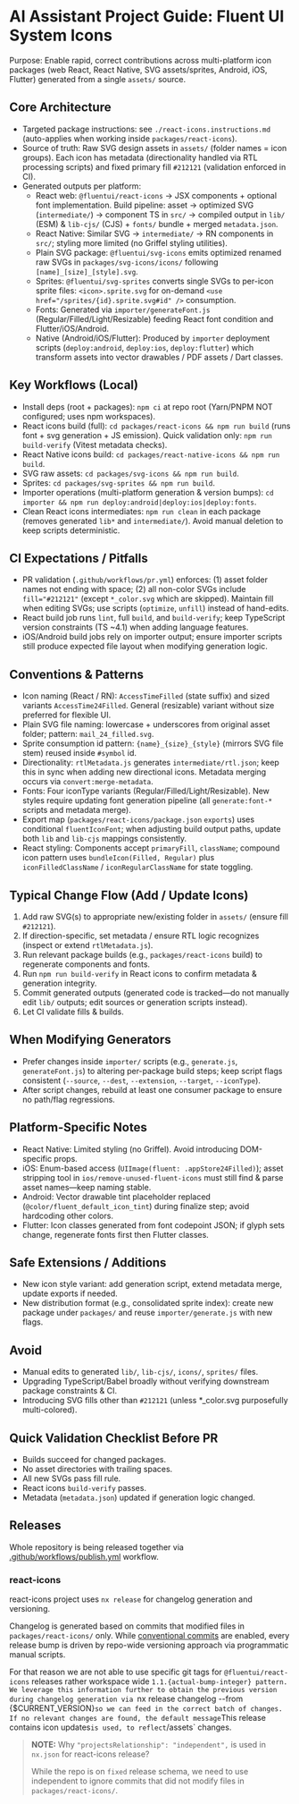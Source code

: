 # AI Assistant Project Guide: Fluent UI System Icons

Purpose: Enable rapid, correct contributions across multi-platform icon packages (web React, React Native, SVG assets/sprites, Android, iOS, Flutter) generated from a single `assets/` source.

## Core Architecture
- Targeted package instructions: see `./react-icons.instructions.md` (auto-applies when working inside `packages/react-icons`).
- Source of truth: Raw SVG design assets in `assets/` (folder names = icon groups). Each icon has metadata (directionality handled via RTL processing scripts) and fixed primary fill `#212121` (validation enforced in CI).
- Generated outputs per platform:
  - React web: `@fluentui/react-icons` → JSX components + optional font implementation. Build pipeline: asset -> optimized SVG (`intermediate/`) -> component TS in `src/` -> compiled output in `lib/` (ESM) & `lib-cjs/` (CJS) + `fonts/` bundle + merged `metadata.json`.
  - React Native: Similar SVG -> `intermediate/` -> RN components in `src/`; styling more limited (no Griffel styling utilities).
  - Plain SVG package: `@fluentui/svg-icons` emits optimized renamed raw SVGs in `packages/svg-icons/icons/` following `[name]_[size]_[style].svg`.
  - Sprites: `@fluentui/svg-sprites` converts single SVGs to per-icon sprite files: `<icon>.sprite.svg` for on-demand `<use href="/sprites/{id}.sprite.svg#id" />` consumption.
  - Fonts: Generated via `importer/generateFont.js` (Regular/Filled/Light/Resizable) feeding React font condition and Flutter/iOS/Android.
  - Native (Android/iOS/Flutter): Produced by `importer` deployment scripts (`deploy:android`, `deploy:ios`, `deploy:flutter`) which transform assets into vector drawables / PDF assets / Dart classes.

## Key Workflows (Local)
- Install deps (root + packages): `npm ci` at repo root (Yarn/PNPM NOT configured; uses npm workspaces).
- React icons build (full): `cd packages/react-icons && npm run build` (runs font + svg generation + JS emission). Quick validation only: `npm run build-verify` (Vitest metadata checks).
- React Native icons build: `cd packages/react-native-icons && npm run build`.
- SVG raw assets: `cd packages/svg-icons && npm run build`.
- Sprites: `cd packages/svg-sprites && npm run build`.
- Importer operations (multi-platform generation & version bumps): `cd importer && npm run deploy:android|deploy:ios|deploy:fonts`.
- Clean React icons intermediates: `npm run clean` in each package (removes generated `lib*` and `intermediate/`). Avoid manual deletion to keep scripts deterministic.

## CI Expectations / Pitfalls
- PR validation (`.github/workflows/pr.yml`) enforces: (1) asset folder names not ending with space; (2) all non-color SVGs include `fill="#212121"` (except `*_color.svg` which are skipped). Maintain fill when editing SVGs; use scripts (`optimize`, `unfill`) instead of hand-edits.
- React build job runs `lint`, full `build`, and `build-verify`; keep TypeScript version constraints (TS ~4.1) when adding language features.
- iOS/Android build jobs rely on importer output; ensure importer scripts still produce expected file layout when modifying generation logic.

## Conventions & Patterns
- Icon naming (React / RN): `AccessTimeFilled` (state suffix) and sized variants `AccessTime24Filled`. General (resizable) variant without size preferred for flexible UI.
- Plain SVG file naming: lowercase + underscores from original asset folder; pattern: `mail_24_filled.svg`.
- Sprite consumption id pattern: `{name}_{size}_{style}` (mirrors SVG file stem) reused inside `#symbol` id.
- Directionality: `rtlMetadata.js` generates `intermediate/rtl.json`; keep this in sync when adding new directional icons. Metadata merging occurs via `convert:merge-metadata`.
- Fonts: Four iconType variants (Regular/Filled/Light/Resizable). New styles require updating font generation pipeline (all `generate:font-*` scripts and metadata merge).
- Export map (`packages/react-icons/package.json` `exports`) uses conditional `fluentIconFont`; when adjusting build output paths, update both `lib` and `lib-cjs` mappings consistently.
- React styling: Components accept `primaryFill`, `className`; compound icon pattern uses `bundleIcon(Filled, Regular)` plus `iconFilledClassName` / `iconRegularClassName` for state toggling.

## Typical Change Flow (Add / Update Icons)
1. Add raw SVG(s) to appropriate new/existing folder in `assets/` (ensure fill `#212121`).
2. If direction-specific, set metadata / ensure RTL logic recognizes (inspect or extend `rtlMetadata.js`).
3. Run relevant package builds (e.g., `packages/react-icons` build) to regenerate components and fonts.
4. Run `npm run build-verify` in React icons to confirm metadata & generation integrity.
5. Commit generated outputs (generated code is tracked—do not manually edit `lib/` outputs; edit sources or generation scripts instead).
6. Let CI validate fills & builds.

## When Modifying Generators
- Prefer changes inside `importer/` scripts (e.g., `generate.js`, `generateFont.js`) to altering per-package build steps; keep script flags consistent (`--source`, `--dest`, `--extension`, `--target`, `--iconType`).
- After script changes, rebuild at least one consumer package to ensure no path/flag regressions.

## Platform-Specific Notes
- React Native: Limited styling (no Griffel). Avoid introducing DOM-specific props.
- iOS: Enum-based access (`UIImage(fluent: .appStore24Filled)`); asset stripping tool in `ios/remove-unused-fluent-icons` must still find & parse asset names—keep naming stable.
- Android: Vector drawable tint placeholder replaced (`@color/fluent_default_icon_tint`) during finalize step; avoid hardcoding other colors.
- Flutter: Icon classes generated from font codepoint JSON; if glyph sets change, regenerate fonts first then Flutter classes.

## Safe Extensions / Additions
- New icon style variant: add generation script, extend metadata merge, update exports if needed.
- New distribution format (e.g., consolidated sprite index): create new package under `packages/` and reuse `importer/generate.js` with new flags.

## Avoid
- Manual edits to generated `lib/`, `lib-cjs/`, `icons/`, `sprites/` files.
- Upgrading TypeScript/Babel broadly without verifying downstream package constraints & CI.
- Introducing SVG fills other than `#212121` (unless *_color.svg purposefully multi-colored).

## Quick Validation Checklist Before PR
- Builds succeed for changed packages.
- No asset directories with trailing spaces.
- All new SVGs pass fill rule.
- React icons `build-verify` passes.
- Metadata (`metadata.json`) updated if generation logic changed.


## Releases

Whole repository is being released together via [.github/workflows/publish.yml](./workflows/publish.yml) workflow.

### react-icons

react-icons project uses `nx release` for changelog generation and versioning.

Changelog is generated based on commits that modified files in `packages/react-icons/` only. While [conventional commits](https://www.conventionalcommits.org/en/v1.0.0/) are enabled, every release bump is driven by repo-wide versioning approach via programmatic manual scripts.

For that reason we are not able to use specific git tags for `@fluentui/react-icons` releases rather workspace wide `1.1.{actual-bump-integer} pattern. We leverage this information further to obtain the previous version during changelog generation via `nx release changelog --from {$CURRENT_VERSION}` so we can feed in the correct batch of changes. If no relevant changes are found, the default message `This release contains icon updates` is used, to reflect `/assets` changes.

> **NOTE:** Why `"projectsRelationship": "independent",` is used in `nx.json` for react-icons release?
>
> While the repo is on `fixed` release schema, we need to use independent to ignore commits that did not modify files in `packages/react-icons/`.
